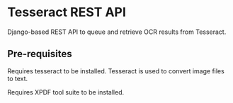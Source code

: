 # Tesseract REST API

Django-based REST API to queue and retrieve OCR results from Tesseract.

## Pre-requisites

Requires tesseract to be installed. Tesseract is used to convert image files to text.

Requires XPDF tool suite to be installed.
